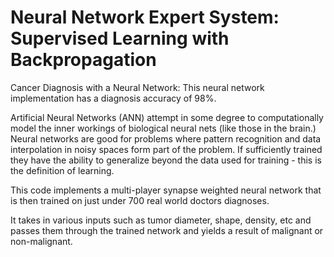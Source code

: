 Neural Network Expert System: Supervised Learning with Backpropagation
=========

Cancer Diagnosis with a Neural Network:
This neural network implementation has a diagnosis accuracy of 98%.

Artificial Neural Networks (ANN) attempt in some degree to computationally model the inner workings of biological neural nets (like those in the brain.)
Neural networks are good for problems where pattern recognition and data interpolation in noisy spaces form part of the problem. If sufficiently trained they have the ability to generalize beyond the data used for training - this is the definition of learning.

This code implements a multi-player synapse weighted neural network that is then trained on just under 700 real world doctors diagnoses. 

It takes in various inputs such as tumor diameter, shape, density, etc and passes them through the trained network and yields a result of malignant or non-malignant.


